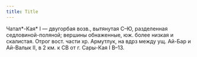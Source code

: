 ```yaml
---
title: Title
---
```


Чатал*-Кая* I — двугорбая возв., вытянутая С–Ю, разделенная седловиной-поляной;
вершины обнаженные, юж. более низкая и скалистая. Отрог вост. части хр.
Армутлук, на вдрз между ущ. Ай-Бар и Ай-Валык II, в 2 км. к СВ от г. Сары-Кая I
В–13.
